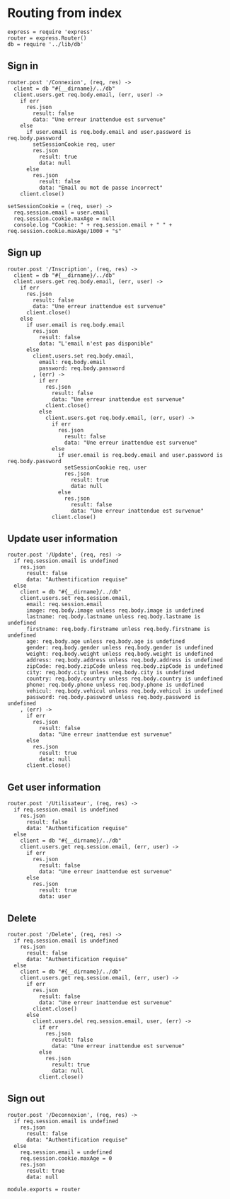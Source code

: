 # Routing from index

    express = require 'express'
    router = express.Router()
    db = require '../lib/db'

## Sign in

    router.post '/Connexion', (req, res) ->
      client = db "#{__dirname}/../db"
      client.users.get req.body.email, (err, user) ->
        if err
          res.json
            result: false
            data: "Une erreur inattendue est survenue"
        else
          if user.email is req.body.email and user.password is req.body.password
            setSessionCookie req, user
            res.json
              result: true
              data: null
          else
            res.json
              result: false
              data: "Email ou mot de passe incorrect"
        client.close()

    setSessionCookie = (req, user) ->
      req.session.email = user.email
      req.session.cookie.maxAge = null
      console.log "Cookie: " + req.session.email + " " + req.session.cookie.maxAge/1000 + "s"

## Sign up

    router.post '/Inscription', (req, res) ->
      client = db "#{__dirname}/../db"
      client.users.get req.body.email, (err, user) ->
        if err
          res.json
            result: false
            data: "Une erreur inattendue est survenue"
          client.close()
        else
          if user.email is req.body.email
            res.json
              result: false
              data: "L'email n'est pas disponible"
          else
            client.users.set req.body.email,
              email: req.body.email
              password: req.body.password
            , (err) ->
              if err
                res.json
                  result: false
                  data: "Une erreur inattendue est survenue"
                client.close()
              else
                client.users.get req.body.email, (err, user) ->
                  if err
                    res.json
                      result: false
                      data: "Une erreur inattendue est survenue"
                  else
                    if user.email is req.body.email and user.password is req.body.password
                      setSessionCookie req, user
                      res.json
                        result: true
                        data: null
                    else
                      res.json
                        result: false
                        data: "Une erreur inattendue est survenue"
                  client.close()

## Update user information

    router.post '/Update', (req, res) ->
      if req.session.email is undefined
        res.json
          result: false
          data: "Authentification requise"
      else
        client = db "#{__dirname}/../db"
        client.users.set req.session.email,
          email: req.session.email
          image: req.body.image unless req.body.image is undefined
          lastname: req.body.lastname unless req.body.lastname is undefined
          firstname: req.body.firstname unless req.body.firstname is undefined
          age: req.body.age unless req.body.age is undefined
          gender: req.body.gender unless req.body.gender is undefined
          weight: req.body.weight unless req.body.weight is undefined
          address: req.body.address unless req.body.address is undefined
          zipCode: req.body.zipCode unless req.body.zipCode is undefined
          city: req.body.city unless req.body.city is undefined
          country: req.body.country unless req.body.country is undefined
          phone: req.body.phone unless req.body.phone is undefined
          vehicul: req.body.vehicul unless req.body.vehicul is undefined
          password: req.body.password unless req.body.password is undefined
        , (err) ->
          if err
            res.json
              result: false
              data: "Une erreur inattendue est survenue"
          else
            res.json
              result: true
              data: null
          client.close()

## Get user information

    router.post '/Utilisateur', (req, res) ->
      if req.session.email is undefined
        res.json
          result: false
          data: "Authentification requise"
      else
        client = db "#{__dirname}/../db"
        client.users.get req.session.email, (err, user) ->
          if err
            res.json
              result: false
              data: "Une erreur inattendue est survenue"
          else
            res.json
              result: true
              data: user

## Delete

    router.post '/Delete', (req, res) ->
      if req.session.email is undefined
        res.json
          result: false
          data: "Authentification requise"
      else
        client = db "#{__dirname}/../db"
        client.users.get req.session.email, (err, user) ->
          if err
            res.json
              result: false
              data: "Une erreur inattendue est survenue"
            client.close()
          else
            client.users.del req.session.email, user, (err) ->
              if err
                res.json
                  result: false
                  data: "Une erreur inattendue est survenue"
              else
                res.json
                  result: true
                  data: null
              client.close()

## Sign out

    router.post '/Deconnexion', (req, res) ->
      if req.session.email is undefined
        res.json
          result: false
          data: "Authentification requise"
      else
        req.session.email = undefined
        req.session.cookie.maxAge = 0
        res.json
          result: true
          data: null

    module.exports = router
